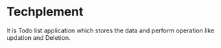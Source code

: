# Techplement
It is Todo list application which stores the data and perform operation like updation and Deletion.

